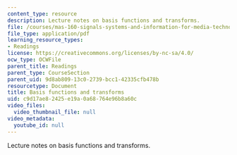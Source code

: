 ```yaml
---
content_type: resource
description: Lecture notes on basis functions and transforms.
file: /courses/mas-160-signals-systems-and-information-for-media-technology-fall-2007/c9d17ae82425e19a0a68764e96b8a60c_0919_basis.pdf
file_type: application/pdf
learning_resource_types:
- Readings
license: https://creativecommons.org/licenses/by-nc-sa/4.0/
ocw_type: OCWFile
parent_title: Readings
parent_type: CourseSection
parent_uid: 9d8ab809-13c0-2739-bcc1-42335cfb478b
resourcetype: Document
title: Basis functions and transforms
uid: c9d17ae8-2425-e19a-0a68-764e96b8a60c
video_files:
  video_thumbnail_file: null
video_metadata:
  youtube_id: null
---
```

Lecture notes on basis functions and transforms.